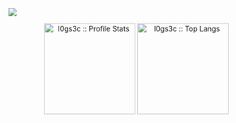 [![](https://visitcount.itsvg.in/api?id=l0gs3c&label=Visitors&icon=0&pretty=true)](https://visitcount.itsvg.in)


<p align="center">
	<a align="center"><img src="https://github-readme-stats.vercel.app/api?username=l0gs3c&show_icons=true&theme=tokyonight&rank_icon=github&border_color=2e4058&include_all_commits=true" height="180px" alt="l0gs3c :: Profile Stats" /></a>
	<a align="center"><img src="https://github-readme-stats.vercel.app/api/top-langs/?username=l0gs3c&langs_count=10&theme=tokyonight&layout=compact" height="180px" alt="l0gs3c :: Top Langs" /></a>
</p>
<!--
**l0gs3c/l0gs3c** is a ✨ _special_ ✨ repository because its `README.md` (this file) appears on your GitHub profile.

Here are some ideas to get you started:

- 🔭 I’m currently working on ...
- 🌱 I’m currently learning ...
- 👯 I’m looking to collaborate on ...
- 🤔 I’m looking for help with ...
- 💬 Ask me about ...
- 📫 How to reach me: ...
- 😄 Pronouns: ...
- ⚡ Fun fact: ...
-->

